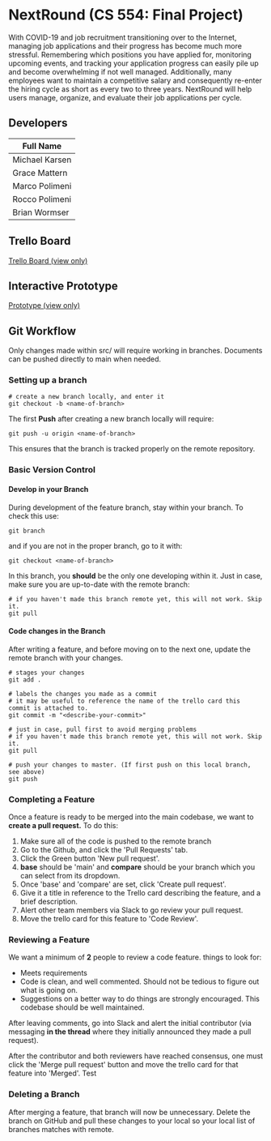 # NextRound (CS 554: Final Project)

With COVID-19 and job recruitment transitioning over to the Internet, managing job applications and their progress has become much more stressful. Remembering which positions you have applied for, monitoring upcoming events, and tracking your application progress can easily pile up and become overwhelming if not well managed. Additionally, many employees want to maintain a competitive salary and consequently re-enter the hiring cycle as short as every two to three years. NextRound will help users manage, organize, and evaluate their job applications per cycle.

## Developers

| Full Name      |
| -------------- |
| Michael Karsen |
| Grace Mattern  |
| Marco Polimeni |
| Rocco Polimeni |
| Brian Wormser  |

## Trello Board

[Trello Board (view only)](https://trello.com/b/2uC6Y9YJ)

## Interactive Prototype

[Prototype (view only)](https://www.figma.com/proto/3kAio2BKwoY79aeBQjWEtm/NextRound-Wireframe?page-id=0%3A1&node-id=2%3A2&viewport=261%2C48%2C0.33&scaling=scale-down&starting-point-node-id=2%3A2)

## Git Workflow

Only changes made within src/ will require working in branches. Documents can be pushed directly to main when needed.

### Setting up a branch

```
# create a new branch locally, and enter it
git checkout -b <name-of-branch>
```
The first **Push** after creating a new branch locally will require:
```
git push -u origin <name-of-branch>
```
This ensures that the branch is tracked properly on the remote repository.

### Basic Version Control

#### Develop in your Branch

During development of the feature branch, stay within your branch. To check this use:
```
git branch
```
and if you are not in the proper branch, go to it with:
```
git checkout <name-of-branch>
```
In this branch, you **should** be the only one developing within it. Just in case, make sure you are up-to-date with the remote branch:
```
# if you haven't made this branch remote yet, this will not work. Skip it.
git pull
```

#### Code changes in the Branch

After writing a feature, and before moving on to the next one, update the remote branch with your changes.
```
# stages your changes
git add .

# labels the changes you made as a commit
# it may be useful to reference the name of the trello card this commit is attached to.
git commit -m "<describe-your-commit>"

# just in case, pull first to avoid merging problems
# if you haven't made this branch remote yet, this will not work. Skip it.
git pull

# push your changes to master. (If first push on this local branch, see above)
git push
```

### Completing a Feature

Once a feature is ready to be merged into the main codebase, we want to **create a pull request.**
To do this:

1. Make sure all of the code is pushed to the remote branch
1. Go to the Github, and click the 'Pull Requests' tab.
1. Click the Green button 'New pull request'.
1. **base** should be 'main' and **compare** should be your branch which you can select from its dropdown.
1. Once 'base' and 'compare' are set, click 'Create pull request'.
1. Give it a title in reference to the Trello card describing the feature, and a brief description.
1. Alert other team members via Slack to go review your pull request.
1. Move the trello card for this feature to 'Code Review'.

### Reviewing a Feature

We want a minimum of **2** people to review a code feature. things to look for:

- Meets requirements
- Code is clean, and well commented. Should not be tedious to figure out what is going on.
- Suggestions on a better way to do things are strongly encouraged. This codebase should be well maintained.

After leaving comments, go into Slack and alert the initial contributor (via messaging **in the thread** where they initially announced they made a pull request).

After the contributor and both reviewers have reached consensus, one must click the 'Merge pull request' button and move the trello card for that feature into 'Merged'. Test

### Deleting a Branch

After merging a feature, that branch will now be unnecessary. Delete the branch on GitHub and pull these changes to your local so your local list of branches matches with remote.

